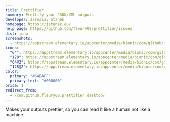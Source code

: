 ```yaml
---
title: Prettifier
summary: Prettify your JSON/XML outputs
developer: Jaroslav Staněk
homepage: https://jstanek.eu/
help_page: https://github.com/fleury08/prettifier/issues
dist: juno
screenshots:
  - https://appstream.elementary.io/appcenter/media/bionic/com/github/fleury08.prettifier/95F5FD1CD7C1DBE03B38077691E5B235/screenshots/image-1_orig.png
icons:
  "64": https://appstream.elementary.io/appcenter/media/bionic/com/github/fleury08.prettifier/95F5FD1CD7C1DBE03B38077691E5B235/icons/64x64/com.github.fleury08.prettifier_com.github.fleury08.prettifier.png
  "128": https://appstream.elementary.io/appcenter/media/bionic/com/github/fleury08.prettifier/95F5FD1CD7C1DBE03B38077691E5B235/icons/128x128/com.github.fleury08.prettifier_com.github.fleury08.prettifier.png
  "64@2": https://appstream.elementary.io/appcenter/media/bionic/com/github/fleury08.prettifier/95F5FD1CD7C1DBE03B38077691E5B235/icons/64x64@2/com.github.fleury08.prettifier_com.github.fleury08.prettifier.png
  "128@2": https://appstream.elementary.io/appcenter/media/bionic/com/github/fleury08.prettifier/95F5FD1CD7C1DBE03B38077691E5B235/icons/128x128@2/com.github.fleury08.prettifier_com.github.fleury08.prettifier.png
color:
  primary: "#64BAFF"
  primary-text: "#000000"
price: 1
redirect_from:
  - /com.github.fleury08.prettifier.desktop/
---
```


<p>Makes your outputs prettier, so you can read It like a human not like a machine.</p>